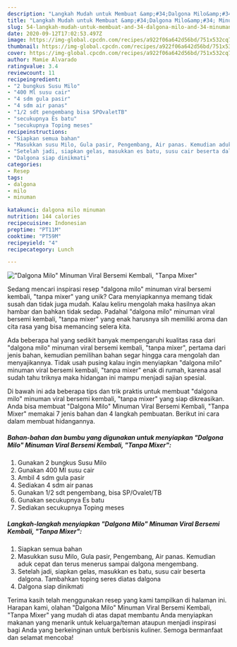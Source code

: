 ```yaml
---
description: "Langkah Mudah untuk Membuat &amp;#34;Dalgona Milo&amp;#34; Minuman Viral Bersemi Kembali, &amp;#34;Tanpa Mixer&amp;#34; yang Enak Banget"
title: "Langkah Mudah untuk Membuat &amp;#34;Dalgona Milo&amp;#34; Minuman Viral Bersemi Kembali, &amp;#34;Tanpa Mixer&amp;#34; yang Enak Banget"
slug: 54-langkah-mudah-untuk-membuat-and-34-dalgona-milo-and-34-minuman-viral-bersemi-kembali-and-34-tanpa-mixer-and-34-yang-enak-banget
date: 2020-09-12T17:02:53.497Z
image: https://img-global.cpcdn.com/recipes/a922f06a642d56bd/751x532cq70/dalgona-milo-minuman-viral-bersemi-kembali-tanpa-mixer-foto-resep-utama.jpg
thumbnail: https://img-global.cpcdn.com/recipes/a922f06a642d56bd/751x532cq70/dalgona-milo-minuman-viral-bersemi-kembali-tanpa-mixer-foto-resep-utama.jpg
cover: https://img-global.cpcdn.com/recipes/a922f06a642d56bd/751x532cq70/dalgona-milo-minuman-viral-bersemi-kembali-tanpa-mixer-foto-resep-utama.jpg
author: Mamie Alvarado
ratingvalue: 3.4
reviewcount: 11
recipeingredient:
- "2 bungkus Susu Milo"
- "400 Ml susu cair"
- "4 sdm gula pasir"
- "4 sdm air panas"
- "1/2 sdt pengembang bisa SPOvaletTB"
- "secukupnya Es batu"
- "secukupnya Toping meses"
recipeinstructions:
- "Siapkan semua bahan"
- "Masukkan susu Milo, Gula pasir, Pengembang, Air panas. Kemudian aduk cepat dan terus menerus sampai dalgona mengembang."
- "Setelah jadi, siapkan gelas, masukkan es batu, susu cair beserta dalgona. Tambahkan toping seres diatas dalgona"
- "Dalgona siap dinikmati"
categories:
- Resep
tags:
- dalgona
- milo
- minuman

katakunci: dalgona milo minuman 
nutrition: 144 calories
recipecuisine: Indonesian
preptime: "PT11M"
cooktime: "PT59M"
recipeyield: "4"
recipecategory: Lunch

---
```



![&#34;Dalgona Milo&#34; Minuman Viral Bersemi Kembali, &#34;Tanpa Mixer&#34;](https://img-global.cpcdn.com/recipes/a922f06a642d56bd/751x532cq70/dalgona-milo-minuman-viral-bersemi-kembali-tanpa-mixer-foto-resep-utama.jpg)

Sedang mencari inspirasi resep &#34;dalgona milo&#34; minuman viral bersemi kembali, &#34;tanpa mixer&#34; yang unik? Cara menyiapkannya memang tidak susah dan tidak juga mudah. Kalau keliru mengolah maka hasilnya akan hambar dan bahkan tidak sedap. Padahal &#34;dalgona milo&#34; minuman viral bersemi kembali, &#34;tanpa mixer&#34; yang enak harusnya sih memiliki aroma dan cita rasa yang bisa memancing selera kita.



Ada beberapa hal yang sedikit banyak mempengaruhi kualitas rasa dari &#34;dalgona milo&#34; minuman viral bersemi kembali, &#34;tanpa mixer&#34;, pertama dari jenis bahan, kemudian pemilihan bahan segar hingga cara mengolah dan menyajikannya. Tidak usah pusing kalau ingin menyiapkan &#34;dalgona milo&#34; minuman viral bersemi kembali, &#34;tanpa mixer&#34; enak di rumah, karena asal sudah tahu triknya maka hidangan ini mampu menjadi sajian spesial.


Di bawah ini ada beberapa tips dan trik praktis untuk membuat &#34;dalgona milo&#34; minuman viral bersemi kembali, &#34;tanpa mixer&#34; yang siap dikreasikan. Anda bisa membuat &#34;Dalgona Milo&#34; Minuman Viral Bersemi Kembali, &#34;Tanpa Mixer&#34; memakai 7 jenis bahan dan 4 langkah pembuatan. Berikut ini cara dalam membuat hidangannya.

<!--inarticleads1-->

##### Bahan-bahan dan bumbu yang digunakan untuk menyiapkan &#34;Dalgona Milo&#34; Minuman Viral Bersemi Kembali, &#34;Tanpa Mixer&#34;:

1. Gunakan 2 bungkus Susu Milo
1. Gunakan 400 Ml susu cair
1. Ambil 4 sdm gula pasir
1. Sediakan 4 sdm air panas
1. Gunakan 1/2 sdt pengembang, bisa SP/Ovalet/TB
1. Gunakan secukupnya Es batu
1. Sediakan secukupnya Toping meses




<!--inarticleads2-->

##### Langkah-langkah menyiapkan &#34;Dalgona Milo&#34; Minuman Viral Bersemi Kembali, &#34;Tanpa Mixer&#34;:

1. Siapkan semua bahan
1. Masukkan susu Milo, Gula pasir, Pengembang, Air panas. Kemudian aduk cepat dan terus menerus sampai dalgona mengembang.
1. Setelah jadi, siapkan gelas, masukkan es batu, susu cair beserta dalgona. Tambahkan toping seres diatas dalgona
1. Dalgona siap dinikmati




Terima kasih telah menggunakan resep yang kami tampilkan di halaman ini. Harapan kami, olahan &#34;Dalgona Milo&#34; Minuman Viral Bersemi Kembali, &#34;Tanpa Mixer&#34; yang mudah di atas dapat membantu Anda menyiapkan makanan yang menarik untuk keluarga/teman ataupun menjadi inspirasi bagi Anda yang berkeinginan untuk berbisnis kuliner. Semoga bermanfaat dan selamat mencoba!
